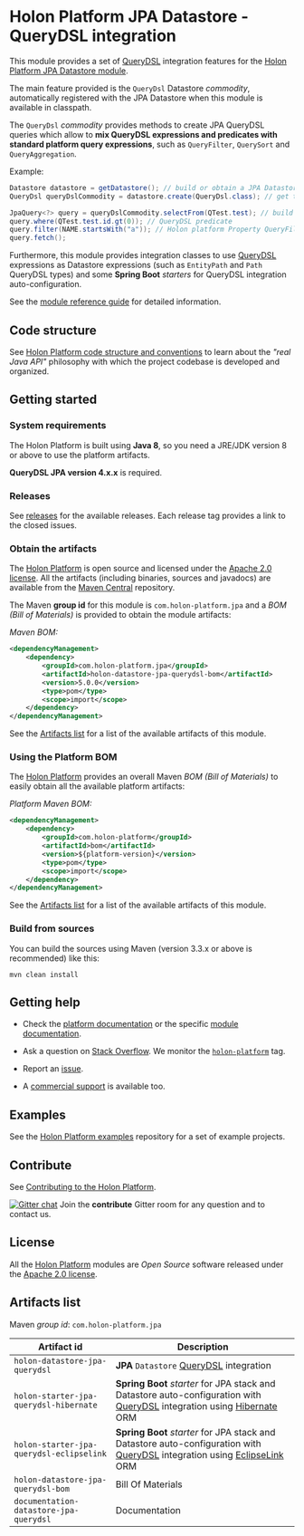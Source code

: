 # Holon Platform JPA Datastore - QueryDSL integration

This module provides a set of [QueryDSL](http://www.querydsl.com) integration features for the [Holon Platform JPA Datastore module](https://github.com/holon-platform/holon-datastore-jpa).

The main feature provided is the `QueryDsl` Datastore _commodity_, automatically registered with the JPA Datastore when this module is available in classpath.

The `QueryDsl` _commodity_ provides methods to create JPA QueryDSL queries which allow to __mix QueryDSL expressions and predicates with standard platform query expressions__, such as `QueryFilter`, `QuerySort` and `QueryAggregation`.

Example:

```java
Datastore datastore = getDatastore(); // build or obtain a JPA Datastore
QueryDsl queryDslCommodity = datastore.create(QueryDsl.class); // get the QueryDsl commodity

JpaQuery<?> query = queryDslCommodity.selectFrom(QTest.test); // build a QueryDSL query
query.where(QTest.test.id.gt(0)); // QueryDSL predicate
query.filter(NAME.startsWith("a")); // Holon platform Property QueryFilter
query.fetch();
```

Furthermore, this module provides integration classes to use [QueryDSL](http://www.querydsl.com) expressions as Datastore expressions (such as `EntityPath` and `Path` QueryDSL types) and some __Spring Boot__ _starters_ for QueryDSL integration auto-configuration.

See the [module reference guide](https://docs.holon-platform.com/current/reference/holon-datastore-jpa-querydsl.html) for detailed information.  

## Code structure

See [Holon Platform code structure and conventions](https://github.com/holon-platform/platform/blob/master/CODING.md) to learn about the _"real Java API"_ philosophy with which the project codebase is developed and organized.

## Getting started

### System requirements

The Holon Platform is built using __Java 8__, so you need a JRE/JDK version 8 or above to use the platform artifacts.

 __QueryDSL JPA version 4.x.x__ is required.

### Releases

See [releases](https://github.com/holon-platform/holon-datastore-jpa-querydsl/releases) for the available releases. Each release tag provides a link to the closed issues.

### Obtain the artifacts

The [Holon Platform](https://holon-platform.com) is open source and licensed under the [Apache 2.0 license](LICENSE.md). All the artifacts (including binaries, sources and javadocs) are available from the [Maven Central](https://mvnrepository.com/repos/central) repository.

The Maven __group id__ for this module is `com.holon-platform.jpa` and a _BOM (Bill of Materials)_ is provided to obtain the module artifacts:

_Maven BOM:_
```xml
<dependencyManagement>
    <dependency>
        <groupId>com.holon-platform.jpa</groupId>
        <artifactId>holon-datastore-jpa-querydsl-bom</artifactId>
        <version>5.0.0</version>
        <type>pom</type>
        <scope>import</scope>
    </dependency>
</dependencyManagement>
```

See the [Artifacts list](#artifacts-list) for a list of the available artifacts of this module.

### Using the Platform BOM

The [Holon Platform](https://holon-platform.com) provides an overall Maven _BOM (Bill of Materials)_ to easily obtain all the available platform artifacts:

_Platform Maven BOM:_
```xml
<dependencyManagement>
    <dependency>
        <groupId>com.holon-platform</groupId>
        <artifactId>bom</artifactId>
        <version>${platform-version}</version>
        <type>pom</type>
        <scope>import</scope>
    </dependency>
</dependencyManagement>
```

See the [Artifacts list](#artifacts-list) for a list of the available artifacts of this module.

### Build from sources

You can build the sources using Maven (version 3.3.x or above is recommended) like this: 

`mvn clean install`

## Getting help

* Check the [platform documentation](https://docs.holon-platform.com/current/reference) or the specific [module documentation](https://docs.holon-platform.com/current/reference/holon-datastore-jpa-querydsl.html).

* Ask a question on [Stack Overflow](http://stackoverflow.com). We monitor the [`holon-platform`](http://stackoverflow.com/tags/holon-platform) tag.

* Report an [issue](https://github.com/holon-platform/holon-datastore-jpa-querydsl/issues).

* A [commercial support](https://holon-platform.com/services) is available too.

## Examples

See the [Holon Platform examples](https://github.com/holon-platform/holon-examples) repository for a set of example projects.

## Contribute

See [Contributing to the Holon Platform](https://github.com/holon-platform/platform/blob/master/CONTRIBUTING.md).

[![Gitter chat](https://badges.gitter.im/Join%20Chat.svg)](https://gitter.im/holon-platform/contribute?utm_source=share-link&utm_medium=link&utm_campaign=share-link) 
Join the __contribute__ Gitter room for any question and to contact us.

## License

All the [Holon Platform](https://holon-platform.com) modules are _Open Source_ software released under the [Apache 2.0 license](LICENSE.md).

## Artifacts list

Maven _group id_: `com.holon-platform.jpa`

Artifact id | Description
----------- | -----------
`holon-datastore-jpa-querydsl` | __JPA__ `Datastore` [QueryDSL](http://www.querydsl.com) integration
`holon-starter-jpa-querydsl-hibernate` | __Spring Boot__ _starter_ for JPA stack and Datastore auto-configuration with [QueryDSL](http://www.querydsl.com) integration using [Hibernate](http://hibernate.org/orm) ORM
`holon-starter-jpa-querydsl-eclipselink` | __Spring Boot__ _starter_ for JPA stack and Datastore auto-configuration with [QueryDSL](http://www.querydsl.com) integration using [EclipseLink](http://www.eclipse.org/eclipselink) ORM
`holon-datastore-jpa-querydsl-bom` | Bill Of Materials
`documentation-datastore-jpa-querydsl` | Documentation


